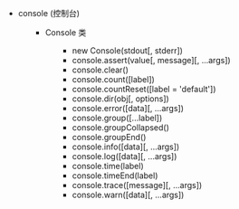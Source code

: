 <ul>
<li>console (控制台)
<ul>
<ul>
<li>Console 类
<ul>
<ul>
<li>new Console(stdout[, stderr])</li>
<li>console.assert(value[, message][, ...args])</li>
<li>console.clear()</li>
<li>console.count([label])</li>
<li>console.countReset([label = 'default'])</li>
<li>console.dir(obj[, options])</li>
<li>console.error([data][, ...args])</li>
<li>console.group([...label])</li>
<li>console.groupCollapsed()</li>
<li>console.groupEnd()</li>
<li>console.info([data][, ...args])</li>
<li>console.log([data][, ...args])</li>
<li>console.time(label)</li>
<li>console.timeEnd(label)</li>
<li>console.trace([message][, ...args])</li>
<li>console.warn([data][, ...args])</li>
</ul>
</ul>
</li>
</ul>
</ul>
</li>
</ul>
